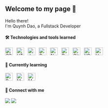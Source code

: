 ## Welcome to my page 👋

<p>Hello there! </br> I'm Quynh Dao, a Fullstack Developer

#### 🛠  Technologies and tools learned
<p>
<img src="https://img.shields.io/badge/-CSS3-%231572B6?style=flat-square&logo=css3" alt="CSS3 logo" title="CSS3" height="25" />
&nbsp;
<img src="https://img.shields.io/badge/-HTML5-%23E44D27?style=flat-square&logo=html5&logoColor=ffffff" alt="HTML5 logo" title="HTML5" height="25" />
&nbsp;
<img src="https://img.shields.io/badge/JavaScript-282C34?logo=javascript&logoColor=F7DF1E" alt="JavaScript logo" title="JavaScript" height="25" />
&nbsp;
<img src="https://img.shields.io/badge/-React-45b8d8?style=flat-square&logo=react&logoColor=white" alt="React logo" title="React" height="25" />
&nbsp;
<img src="[https://img.shields.io/badge/-Nodejs-43853d?style=flat-square&logo=Node.js&logoColor=white" alt="Node.js logo" title="Node.js" height="25" />
&nbsp;
<img src="(https://img.shields.io/badge/postgres-%23316192.svg?style=for-the-badge&logo=postgresql&logoColor=white" alt="PostgreSQL logo" title="PostgreSQL" height="25" />
&nbsp;
<img src="https://img.shields.io/badge/-Git-%23F05032?style=flat-square&logo=git&logoColor=%23ffffff" alt="Git logo" title="Git" height="25" />
&nbsp;
<img src="https://img.shields.io/badge/-VSCode-%23007ACC?style=flat-square&logo=visual-studio-code" alt="VSCode logo" title="VS Code" height="25" />
&nbsp;
<img src="https://img.shields.io/badge/heroku-%23430098.svg?style=for-the-badge&logo=heroku&logoColor=white" alt="Heroku logo" title="Heroku" height="25" />
&nbsp;
</p>

#### 🌱 Currently learning
<p>
<img src="https://img.shields.io/badge/bootstrap-%238511FA.svg?style=for-the-badge&logo=bootstrap&logoColor=white" alt="Bootstrap logo" title="Bootstrap" height="25" />
&nbsp;
<img src="https://img.shields.io/badge/MUI-%230081CB.svg?style=for-the-badge&logo=mui&logoColor=white" alt="MUI logo" title="MUI" height="25" />
&nbsp;
<img src="https://img.shields.io/badge/-MongoDB-13aa52?style=flat-square&logo=mongodb&logoColor=white" alt="MongoDB logo" title="MongoDB" height="25" />
&nbsp;
</p>


#### 👯 Connect with me
<p>
<a target="_blank" href="https://www.linkedin.com/in/daoquynh29"><img src="https://img.shields.io/badge/-LinkedIn-0077B5?style=for-the-badge&logo=Linkedin&logoColor=white"></img></a>
<a target="_blank" href="mailto:nguy2884@umn.edu"><img src="https://img.shields.io/badge/-Gmail-D14836?style=for-the-badge&logo=Gmail&logoColor=white"></img></a>
</p>



<!--
**quynhngandao/quynhngandao** is a ✨ _special_ ✨ repository because its `README.md` (this file) appears on your GitHub profile.

Here are some ideas to get you started:

- 🔭 I’m currently working on ...
- 🌱 I’m currently learning ...
- 👯 I’m looking to collaborate on ...
- 🤔 I’m looking for help with ...
- 💬 Ask me about ...
- 📫 How to reach me: ...
- 😄 Pronouns: ...
- ⚡ Fun fact: ...
-->
